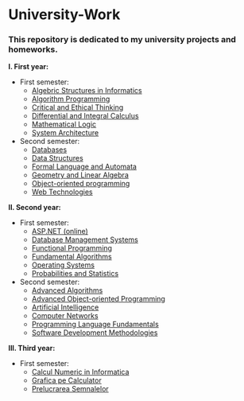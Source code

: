 # University-Work

### This repository is dedicated to my university projects and homeworks.

**I. First year:**

- First semester:
  - [Algebric Structures in Informatics](https://github.com/skpha13/Univeristy-Work/tree/main/First%20Year/First%20Semester/Algebric%20Structures%20in%20Computer%20Science)
  - [Algorithm Programming](https://github.com/skpha13/Univeristy-Work/tree/main/First%20Year/First%20Semester/Algoritm%20Programming)
  - [Critical and Ethical Thinking](https://github.com/skpha13/Univeristy-Work/tree/main/First%20Year/First%20Semester/Critical%20and%20Ethical%20Thinking)
  - [Differential and Integral Calculus](https://github.com/skpha13/Univeristy-Work/tree/main/First%20Year/First%20Semester/Differential%20and%20Integral%20Calculus)
  - [Mathematical Logic](https://github.com/skpha13/Univeristy-Work/tree/main/First%20Year/First%20Semester/Mathematical%20Logic)
  - [System Architecture](https://github.com/skpha13/Univeristy-Work/tree/main/First%20Year/First%20Semester/System%20Architecture)
- Second semester:
  - [Databases](https://github.com/skpha13/University-Work/tree/main/First%20Year/Second%20Semester/Databases)
  - [Data Structures](https://github.com/skpha13/University-Work/tree/main/First%20Year/Second%20Semester/Data%20Structures)
  - [Formal Language and Automata](https://github.com/skpha13/University-Work/tree/main/First%20Year/Second%20Semester/Formal%20Language%20and%20Automata)
  - [Geometry and Linear Algebra](https://github.com/skpha13/University-Work/tree/main/First%20Year/Second%20Semester/Geometry%20and%20Linear%20Algebra)
  - [Object-oriented programming](https://github.com/skpha13/University-Work/tree/main/First%20Year/Second%20Semester/Object-oriented%20programming)
  - [Web Technologies](https://github.com/skpha13/University-Work/tree/main/First%20Year/Second%20Semester/Web%20Technologies)

**II. Second year:**

- First semester:
  - [ASP.NET (online)](<https://github.com/skpha13/University-Work/tree/main/Second%20Year/First%20Semester/ASP.NET%20(online)>)
  - [Database Management Systems](https://github.com/skpha13/University-Work/tree/main/Second%20Year/First%20Semester/DBMS)
  - [Functional Programming](https://github.com/skpha13/University-Work/tree/main/Second%20Year/First%20Semester/Functional%20Programming)
  - [Fundamental Algorithms](https://github.com/skpha13/University-Work/tree/main/Second%20Year/First%20Semester/Fundamental%20Algorithms)
  - [Operating Systems](https://github.com/skpha13/University-Work/tree/main/Second%20Year/First%20Semester/Operating%20Systems)
  - [Probabilities and Statistics](https://github.com/skpha13/University-Work/tree/main/Second%20Year/First%20Semester/Probabilities%20and%20Statistics)
- Second semester:
  - [Advanced Algorithms](https://github.com/skpha13/University-Work/tree/main/Second%20Year/Second%20Semester/Advanced%20Algorithms)
  - [Advanced Object-oriented Programming](https://github.com/skpha13/University-Work/tree/main/Second%20Year/Second%20Semester/Advanced%20Object-oriented%20Programming)
  - [Artificial Intelligence](https://github.com/skpha13/University-Work/tree/main/Second%20Year/Second%20Semester/Artificial%20Intelligence)
  - [Computer Networks](https://github.com/skpha13/University-Work/tree/main/Second%20Year/Second%20Semester/Computer%20Networks)
  - [Programming Language Fundamentals](https://github.com/skpha13/University-Work/tree/main/Second%20Year/Second%20Semester/Programming%20Language%20Fundamentals)
  - [Software Development Methodologies](https://github.com/skpha13/University-Work/tree/main/Second%20Year/Second%20Semester/Software%20Development%20Methodologies)

**III. Third year:**

- First semester:
  - [Calcul Numeric in Informatica](https://github.com/skpha13/University-Work/tree/main/Third%20Year/First%20Semester/Calcul%20Numeric%20in%20Informatica)
  - [Grafica pe Calculator](https://github.com/skpha13/University-Work/tree/main/Third%20Year/First%20Semester/Grafica%20pe%20Calculator)
  - [Prelucrarea Semnalelor](https://github.com/skpha13/University-Work/tree/main/Third%20Year/First%20Semester/Prelucrarea%20Semnalelor)
